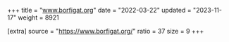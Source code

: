 +++
title = "www.borfigat.org"
date = "2022-03-22"
updated = "2023-11-17"
weight = 8921

[extra]
source = "https://www.borfigat.org/"
ratio = 37
size = 9
+++
